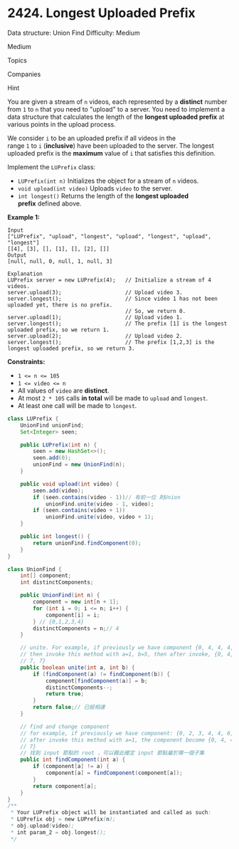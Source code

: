 # 2424. Longest Uploaded Prefix

Data structure: Union Find
Difficulty: Medium

Medium

Topics

Companies

Hint

You are given a stream of `n` videos, each represented by a **distinct** number from `1` to `n` that you need to "upload" to a server. You need to implement a data structure that calculates the length of the **longest uploaded prefix** at various points in the upload process.

We consider `i` to be an uploaded prefix if all videos in the range `1` to `i` (**inclusive**) have been uploaded to the server. The longest uploaded prefix is the **maximum** value of `i` that satisfies this definition.

Implement the `LUPrefix` class:

- `LUPrefix(int n)` Initializes the object for a stream of `n` videos.
- `void upload(int video)` Uploads `video` to the server.
- `int longest()` Returns the length of the **longest uploaded prefix** defined above.

**Example 1:**

```
Input
["LUPrefix", "upload", "longest", "upload", "longest", "upload", "longest"]
[[4], [3], [], [1], [], [2], []]
Output
[null, null, 0, null, 1, null, 3]

Explanation
LUPrefix server = new LUPrefix(4);   // Initialize a stream of 4 videos.
server.upload(3);                    // Upload video 3.
server.longest();                    // Since video 1 has not been uploaded yet, there is no prefix.
                                     // So, we return 0.
server.upload(1);                    // Upload video 1.
server.longest();                    // The prefix [1] is the longest uploaded prefix, so we return 1.
server.upload(2);                    // Upload video 2.
server.longest();                    // The prefix [1,2,3] is the longest uploaded prefix, so we return 3.

```

**Constraints:**

- `1 <= n <= 105`
- `1 <= video <= n`
- All values of `video` are **distinct**.
- At most `2 * 105` calls **in total** will be made to `upload` and `longest`.
- At least one call will be made to `longest`.

```java
class LUPrefix {
    UnionFind unionFind;
    Set<Integer> seen;

    public LUPrefix(int n) {
        seen = new HashSet<>();
        seen.add(0);
        unionFind = new UnionFind(n);
    }

    public void upload(int video) {
        seen.add(video);
        if (seen.contains(video - 1))// 有前一位 則Union
            unionFind.unite(video - 1, video);
        if (seen.contains(video + 1))
            unionFind.unite(video, video + 1);
    }

    public int longest() {
        return unionFind.findComponent(0);
    }
}

class UnionFind {
    int[] component;
    int distinctComponents;

    public UnionFind(int n) {
        component = new int[n + 1];
        for (int i = 0; i <= n; i++) {
            component[i] = i;
        } // {0,1,2,3,4}
        distinctComponents = n;// 4
    }

    // unite. For example, if previously we have component {0, 4, 4, 4, 4, 6, 7, 7},
    // then invoke this method with a=1, b=5, then after invoke, {0, 4, 4, 4, 5, 7,
    // 7, 7}
    public boolean unite(int a, int b) {
        if (findComponent(a) != findComponent(b)) {
            component[findComponent(a)] = b;
            distinctComponents--;
            return true;
        }
        return false;// 已經相連
    }

    // find and change component
    // for example, if previously we have component: {0, 2, 3, 4, 4, 6, 7, 7}, then
    // after invoke this method with a=1, the component become {0, 4, 4, 4, 4, 6, 7,
    // 7}
    // 找到 input 節點的 root ，可以藉此確定 input 節點屬於哪一個子集
    public int findComponent(int a) {
        if (component[a] != a) {
            component[a] = findComponent(component[a]);
        }
        return component[a];
    }
}
/**
 * Your LUPrefix object will be instantiated and called as such:
 * LUPrefix obj = new LUPrefix(n);
 * obj.upload(video);
 * int param_2 = obj.longest();
 */
```